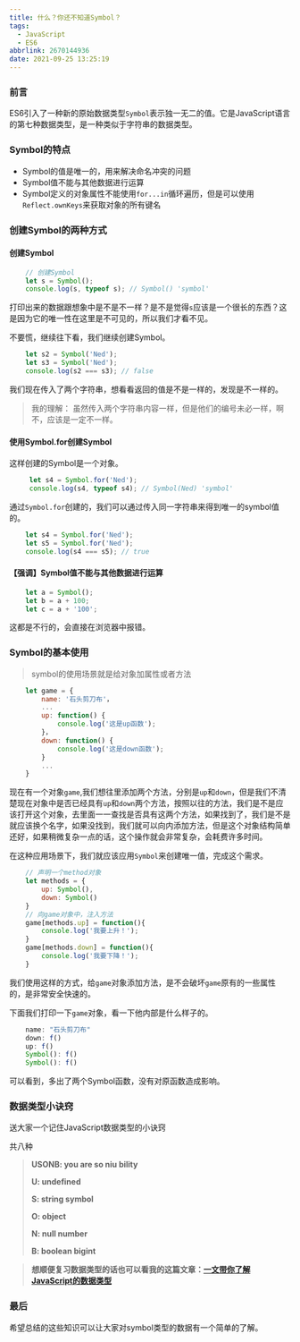 ```yaml
---
title: 什么？你还不知道Symbol？
tags:
  - JavaScript
  - ES6
abbrlink: 2670144936
date: 2021-09-25 13:25:19
---
```


### 前言

ES6引入了一种新的原始数据类型`Symbol`表示独一无二的值。它是JavaScript语言的第七种数据类型，是一种类似于字符串的数据类型。
### Symbol的特点
- Symbol的值是唯一的，用来解决命名冲突的问题
- Symbol值不能与其他数据进行运算
- Symbol定义的对象属性不能使用`for...in`循环遍历，但是可以使用`Reflect.ownKeys`来获取对象的所有键名

<!--more-->

### 创建Symbol的两种方式
#### 创建Symbol
```js
    // 创建Symbol
    let s = Symbol();
    console.log(s, typeof s); // Symbol() 'symbol'
```
打印出来的数据跟想象中是不是不一样？是不是觉得`s`应该是一个很长的东西？这是因为它的唯一性在这里是不可见的，所以我们才看不见。

不要慌，继续往下看，我们继续创建Symbol。
```js
    let s2 = Symbol('Ned');
    let s3 = Symbol('Ned');
    console.log(s2 === s3); // false
```
我们现在传入了两个字符串，想看看返回的值是不是一样的，发现是不一样的。
> 我的理解：
> 虽然传入两个字符串内容一样，但是他们的编号未必一样，啊不，应该是一定不一样。
#### 使用Symbol.for创建Symbol
这样创建的Symbol是一个对象。
```js
     let s4 = Symbol.for('Ned');
     console.log(s4, typeof s4); // Symbol(Ned) 'symbol'
```
通过`Symbol.for`创建的，我们可以通过传入同一字符串来得到唯一的symbol值的。
```js
    let s4 = Symbol.for('Ned');
    let s5 = Symbol.for('Ned');
    console.log(s4 === s5); // true
```
#### 【强调】Symbol值不能与其他数据进行运算
```js
    let a = Symbol();
    let b = a + 100;
    let c = a + '100';
```
这都是不行的，会直接在浏览器中报错。
### Symbol的基本使用
> symbol的使用场景就是给对象加属性或者方法
```js
    let game = {
        name: '石头剪刀布'，
        ...
        up: function() {
            console.log('这是up函数');
        }，
        down: function() {
            console.log('这是down函数');
        }
        ...
    }
```

现在有一个对象`game`,我们想往里添加两个方法，分别是`up`和`down`，但是我们不清楚现在对象中是否已经具有`up`和`down`两个方法，按照以往的方法，我们是不是应该打开这个对象，去里面一一查找是否具有这两个方法，如果找到了，我们是不是就应该换个名字，如果没找到，我们就可以向内添加方法，但是这个对象结构简单还好，如果稍微复杂一点的话，这个操作就会非常复杂，会耗费许多时间。

在这种应用场景下，我们就应该应用`Symbol`来创建唯一值，完成这个需求。

```js
    // 声明一个method对象
    let methods = {
        up: Symbol(),
        down: Symbol()
    }
    // 向game对象中，注入方法
    game[methods.up] = function(){
        console.log('我要上升！');
    }
    game[methods.down] = function(){
        console.log('我要下降！');
    }
```
我们使用这样的方式，给`game`对象添加方法，是不会破坏`game`原有的一些属性的，是非常安全快速的。

下面我们打印一下`game`对象，看一下他内部是什么样子的。
```js
    name: "石头剪刀布"
    down: f()
    up: f()
    Symbol(): f()
    Symbol(): f()
```
可以看到，多出了两个Symbol函数，没有对原函数造成影响。

### 数据类型小诀窍
送大家一个记住JavaScript数据类型的小诀窍

共八种

> **USONB: you are so niu bility** 
>
> **U: undefined**
>
> **S: string  symbol**
>
> **O: object**
>
> **N: null  number**
>
> **B: boolean  bigint**

> **想顺便复习数据类型的话也可以看我的这篇文章：[一文带你了解JavaScript的数据类型](https://blog.wangez.site/posts/2884264051.html/#more)**
### 最后
希望总结的这些知识可以让大家对symbol类型的数据有一个简单的了解。
